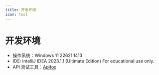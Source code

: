 ```yaml
---
title: 开发环境
icon: tool
---
```


# 开发环境

- 操作系统：Windows 11 22621.1413
- IDE: IntelliJ IDEA 2023.1.1 (Ultimate Edition) For educational use only.
- API 测试工具：[Apifox](https://apifox.com/)